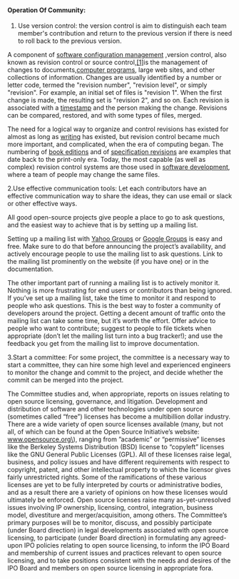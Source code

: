 #### Operation Of Community:

1. Use version control: the version control is aim to distinguish each team member's contribution and return to the previous version if there is need to roll back to the previous version.

A component of [software configuration management](https://en.wikipedia.org/wiki/Software_configuration_management) ,version control, also known as revision control or source control,[\[1\]](https://en.wikipedia.org/wiki/Version_control#cite_note-Mercurial-1)is the management of changes to documents,[computer programs](https://en.wikipedia.org/wiki/Computer_program), large web sites, and other collections of information. Changes are usually identified by a number or letter code, termed the "revision number", "revision level", or simply "revision". For example, an initial set of files is "revision 1". When the first change is made, the resulting set is "revision 2", and so on. Each revision is associated with a [timestamp](https://en.wikipedia.org/wiki/Timestamp) and the person making the change. Revisions can be compared, restored, and with some types of files, merged.

The need for a logical way to organize and control revisions has existed for almost as long as [writing](https://en.wikipedia.org/wiki/Writing) has existed, but revision control became much more important, and complicated, when the era of computing began. The numbering of [book editions](https://en.wikipedia.org/wiki/Edition_%28book%29) and of [specification revisions](https://en.wikipedia.org/wiki/Specification_%28technical_standard%29) are examples that date back to the print-only era. Today, the most capable \(as well as complex\) revision control systems are those used in [software development](https://en.wikipedia.org/wiki/Software_development), where a team of people may change the same files.

2.Use effective communication tools: Let each contributors have an effective communication way to share the ideas, they can use email or slack or other effective ways.

All good open-source projects give people a place to go to ask questions, and the easiest way to achieve that is by setting up a mailing list.

Setting up a mailing list with [Yahoo Groups](http://groups.yahoo.com/) or [Google Groups](http://groups.google.com/) is easy and free. Make sure to do that before announcing the project’s availability, and actively encourage people to use the mailing list to ask questions. Link to the mailing list prominently on the website \(if you have one\) or in the documentation.

The other important part of running a mailing list is to actively monitor it. Nothing is more frustrating for end users or contributors than being ignored. If you’ve set up a mailing list, take the time to monitor it and respond to people who ask questions. This is the best way to foster a community of developers around the project. Getting a decent amount of traffic onto the mailing list can take some time, but it’s worth the effort. Offer advice to people who want to contribute; suggest to people to file tickets when appropriate \(don’t let the mailing list turn into a bug tracker!\); and use the feedback you get from the mailing list to improve documentation.

3.Start a committee: For some project, the committee is a necessary way to start a committee,  they can hire some high level and experienced engineers to monitor the change and commit to the project, and decide whether the commit can be merged into the project.

The Committee studies and, when appropriate, reports on issues relating to open source licensing, governance, and litigation.  Development and distribution of software and other technologies under open source \(sometimes called “free”\) licenses has become a multibillion dollar industry. There are a wide variety of open source licenses available \(many, but not all, of which can be found at the Open Source Initiative’s website: www.opensource.org\), ranging from ”academic” or “permissive” licenses like the Berkeley Systems Distribution \(BSD\) license to “copyleft” licenses like the GNU General Public Licenses \(GPL\). All of these licenses raise legal, business, and policy issues and have different requirements with respect to copyright, patent, and other intellectual property to which the licensor gives fairly unrestricted rights.  Some of the ramifications of these various licenses are yet to be fully interpreted by courts or administrative bodies, and as a result there are a variety of opinions on how these licenses would ultimately be enforced.  Open source licenses raise many as-yet-unresolved issues involving IP ownership, licensing, control, integration, business model, divestiture and merger/acquisition, among others.  The Committee’s primary purposes will be to monitor, discuss, and possibly participate \(under Board direction\) in legal developments associated with open source licensing, to participate \(under Board direction\) in formulating any agreed-upon IPO policies relating to open source licensing, to inform the IPO Board and membership of current issues and practices relevant to open source licensing, and to take positions consistent with the needs and desires of the IPO Board and members on open source licensing in appropriate fora.

